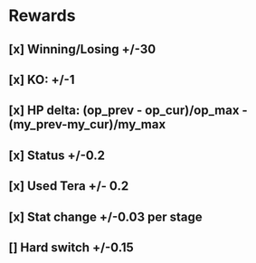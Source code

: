 # Rewards

## [x] Winning/Losing +/-30

## [x] KO: +/-1

## [x] HP delta: (op_prev - op_cur)/op_max - (my_prev-my_cur)/my_max

## [x] Status +/-0.2

## [x] Used Tera +/- 0.2

## [x] Stat change +/-0.03 per stage

## [] Hard switch +/-0.15
